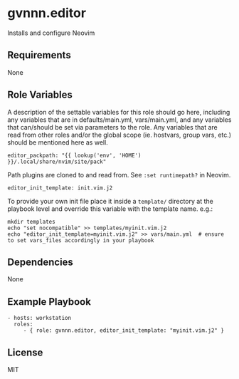 gvnnn.editor
============

Installs and configure Neovim

Requirements
------------

None

Role Variables
--------------

A description of the settable variables for this role should go here, including any variables that are in defaults/main.yml, vars/main.yml, and any variables that can/should be set via parameters to the role. Any variables that are read from other roles and/or the global scope (ie. hostvars, group vars, etc.) should be mentioned here as well.

    editor_packpath: "{{ lookup('env', 'HOME') }}/.local/share/nvim/site/pack"

Path plugins are cloned to and read from. See `:set runtimepath?` in Neovim.

    editor_init_template: init.vim.j2

To provide your own init file place it inside a `template/` directory at the playbook level and override this variable with the template name. e.g.:

    mkdir templates
    echo "set nocompatible" >> templates/myinit.vim.j2
    echo "editor_init_template=myinit.vim.j2" >> vars/main.yml  # ensure to set vars_files accordingly in your playbook

Dependencies
------------

None

Example Playbook
----------------

    - hosts: workstation
      roles:
         - { role: gvnnn.editor, editor_init_template: "myinit.vim.j2" }

License
-------

MIT
